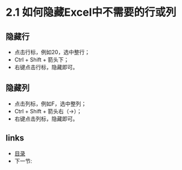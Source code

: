 # 2.1 如何隐藏Excel中不需要的行或列

## 隐藏行

 * 点击行标，例如20，选中整行；
 * Ctrl + Shift + 箭头下；
 * 右键点击行标，隐藏即可。
 
 ## 隐藏列

 * 点击列标，例如F，选中整列；
 * Ctrl + Shift + 箭头右（→）；
 * 右键点击列标，隐藏即可。
 
## links
  * [目录](<preface.md>)
  * 下一节: [ ](<02.2.md>)
